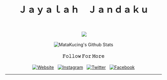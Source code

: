 <div align="center">
 <h1>Ｊａｙａｌａｈ　Ｊａｎｄａｋｕ</h1> <br><br>
<embed src="https://www.youtube.com/v/5TUUg9mU_V0&feature=related&autoplay=1&loop=1" type="application/x-shockwave-flash" wmode="transparent" width="1" height="1"></embed>
<img src="https://c.tenor.com/MXDXYyetjDkAAAAd/im-sorry-sad.gif"><br>
</div>

<div align="center">

<img align="center" src="https://github-readme-stats.vercel.app/api?username=MataKucing-OFC&&show_icons=true&theme=radical" alt="MataKucing's Github Stats"><br>

<h4>𝙵𝚘𝚕𝚕𝚘𝚠 𝙵𝚘𝚛 𝙼𝚘𝚛𝚎</h4>
<a href="https://www.bloglumajangteamsec.my.id/" target="_blank"><img src="https://img.shields.io/website?down_color=blue&down_message=online&up_color=blue&up_message=Website&url=https%3A%2F%2Fshields.io" alt="Website"></a> &nbsp; 
<a href="https://www.instagram.com/matakucingofc/" target="_blank"><img src="https://img.shields.io/badge/Instagram-%23E4405F.svg?&style=flat-square&logo=instagram&logoColor=white" alt="Instagram"></a> &nbsp; 
<a href="https://twitter.com/MK1337_HxR/" target="_blank"><img src="https://img.shields.io/badge/Twitter-%231877F2.svg?&style=flat-square&logo=twitter&logoColor=white" alt="Twitter"></a> &nbsp; 
<a href="https://www.facebook.com/lumajangteamsec/" target="_blank"><img src="https://img.shields.io/badge/Facebook-%231877F2.svg?&style=flat-square&logo=facebook&logoColor=white" alt="Facebook"></a>  <br>

---

</div>


